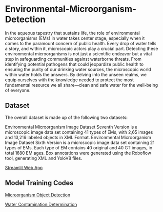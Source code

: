 # Environmental-Microorganism-Detection

In the aqueous tapestry that sustains life, the role of environmental microorganisms (EMs) in water takes center stage, especially when it comes to the paramount concern of public health. Every drop of water tells a story, and within it, microscopic actors play a crucial part. Detecting these environmental microorganisms is not just a scientific endeavor but a vital step in safeguarding communities against waterborne threats. From identifying potential pathogens that could jeopardize public health to ensuring the purity of our drinking water sources, the microscopic world within water holds the answers. By delving into the unseen realms, we equip ourselves with the knowledge needed to protect the most fundamental resource we all share—clean and safe water for the well-being of everyone.

## Dataset
The overall dataset is made up of the following two datasets:

Environmental Microorganism Image Dataset Seventh Version is a microscopic image data set containing 41 types of EMs, with 2,65 images and 13,216 labeled objects in XML Format.
Environmental Microorganism Image Dataset Sixth Version is a microscopic image data set containing 21 types of EMs. Each type of EM contains 40 original and 40 GT images, in total 1680 EM ages. Box annotations were generated using the Roboflow tool, generating XML and YoloV8 files.

[Streamlit Web App ](https://environmental-microorganism-detection.streamlit.app/)

## Model Training Codes
[Microorganism Object Detection](https://www.kaggle.com/code/sudhanshu2198/mirorganism-detection-in-water)

[Water Contamination Determination](https://www.kaggle.com/code/sudhanshu2198/drinking-water-contamination-determination)
